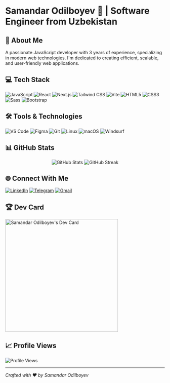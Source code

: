 # Samandar Odilboyev 👋 | Software Engineer from Uzbekistan

## 🚀 About Me

A passionate JavaScript developer with 3 years of experience, specializing in modern web technologies. I'm dedicated to creating efficient, scalable, and user-friendly web applications.

## 💻 Tech Stack

![JavaScript](https://img.shields.io/badge/JavaScript-F7DF1E?style=for-the-badge&logo=javascript&logoColor=black)
![React](https://img.shields.io/badge/React-61DAFB?style=for-the-badge&logo=react&logoColor=black)
![Next.js](https://img.shields.io/badge/Next.js-000000?style=for-the-badge&logo=next.js&logoColor=white)
![Tailwind CSS](https://img.shields.io/badge/Tailwind%20CSS-38B2AC?style=for-the-badge&logo=tailwind-css&logoColor=white)
![Vite](https://img.shields.io/badge/Vite-646CFF?style=for-the-badge&logo=vite&logoColor=white)
![HTML5](https://img.shields.io/badge/HTML5-E34F26?style=for-the-badge&logo=html5&logoColor=white)
![CSS3](https://img.shields.io/badge/CSS3-1572B6?style=for-the-badge&logo=css3&logoColor=white)
![Sass](https://img.shields.io/badge/Sass-CC6699?style=for-the-badge&logo=sass&logoColor=white)
![Bootstrap](https://img.shields.io/badge/Bootstrap-7952B3?style=for-the-badge&logo=bootstrap&logoColor=white)

## 🛠️ Tools & Technologies

![VS Code](https://img.shields.io/badge/VS%20Code-0078D4?style=for-the-badge&logo=visual-studio-code&logoColor=white)
![Figma](https://img.shields.io/badge/Figma-F24E1E?style=for-the-badge&logo=figma&logoColor=white)
![Git](https://img.shields.io/badge/Git-F05032?style=for-the-badge&logo=git&logoColor=white)
![Linux](https://img.shields.io/badge/Linux-FCC624?style=for-the-badge&logo=linux&logoColor=black)
![macOS](https://img.shields.io/badge/macOS-000000?style=for-the-badge&logo=apple&logoColor=white)
![Windsurf](https://img.shields.io/badge/Windsurf-0078D7?style=for-the-badge&logo=windows&logoColor=white)

## 📊 GitHub Stats

<p align="center">
  <img src="https://github-readme-stats.vercel.app/api?username=odilboyev&show_icons=true&theme=radical" alt="GitHub Stats" />
  <img src="https://github-readme-streak-stats.herokuapp.com/?user=odilboyev&theme=radical" alt="GitHub Streak" />
</p>

## 🌐 Connect With Me

[![LinkedIn](https://img.shields.io/badge/LinkedIn-0077B5?style=for-the-badge&logo=linkedin&logoColor=white)](https://www.linkedin.com/in/samandar-zarif)
[![Telegram](https://img.shields.io/badge/Telegram-2CA5E0?style=for-the-badge&logo=telegram&logoColor=white)](https://t.me/samandar_zarif)
[![Gmail](https://img.shields.io/badge/Gmail-D14836?style=for-the-badge&logo=gmail&logoColor=white)](mailto:mailto@samandar.us)

## 🏆 Dev Card
<a href="https://app.daily.dev/samandarzarif"><img src="https://api.daily.dev/devcards/v2/ksedEzEeNNe9qUcG0KOp3.png?r=dhl" width="356" alt="Samandar Odilboyev's Dev Card"/></a>

## 📈 Profile Views

![Profile Views](https://komarev.com/ghpvc/?username=webius&color=blueviolet&style=flat-square)

---

*Crafted with ❤️ by Samandar Odilboyev*
